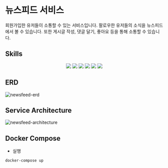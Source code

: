 # 뉴스피드 서비스
회원가입한 유저들이 소통할 수 있는 서비스입니다. 팔로우한 유저들의 소식을 뉴스피드에서 볼 수 있습니다. 또한 게시글 작성, 댓글 달기, 좋아요 등을 통해 소통할 수 있습니다. 

## Skills
<div align=center> 
<img src="https://img.shields.io/badge/java-007396?style=for-the-badge&logo=java&logoColor=white">
<img src="https://img.shields.io/badge/spring boot-6DB33F?style=for-the-badge&logo=springboot&logoColor=white">
<img src="https://img.shields.io/badge/spring data jpa-6DB33F?style=for-the-badge&logo=spring&logoColor=white">
<img src="https://img.shields.io/badge/mysql-4479A1?style=for-the-badge&logo=mysql&logoColor=white">
<img src="https://img.shields.io/badge/redis-DC382D?style=for-the-badge&logo=redis&logoColor=white">
<img src="https://img.shields.io/badge/docker-2496ED?style=for-the-badge&logo=docker&logoColor=white">
</div>

## ERD
![newsfeed-erd](https://github.com/seonghunlee94/NewsFeed/assets/85480460/a6f8374f-f6bc-400c-ba7c-1cf50c411ba2)

## Service Architecture
![newsfeed-architecture](https://github.com/seonghunlee94/NewsFeed/assets/85480460/9f924eda-5a4d-40e9-afc0-ade66980aaf1)


## Docker Compose
* 실행
```
docker-compose up
```
